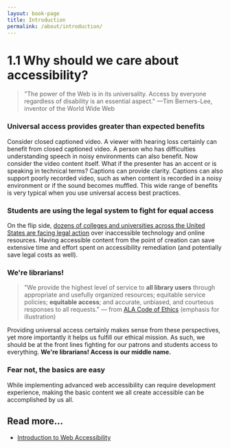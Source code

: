 ```yaml
---
layout: book-page
title: Introduction
permalink: /about/introduction/
---
```

# 1.1 Why should we care about accessibility?

> "The power of the Web is in its universality. Access by everyone regardless of disability is an essential aspect."  —Tim Berners-Lee, inventor of the World Wide Web

### Universal access provides greater than expected benefits

Consider closed captioned video. A viewer with hearing loss certainly can benefit from closed captioned video. A person who has difficulties understanding speech in noisy environments can also benefit. Now consider the video content itself. What if the presenter has an accent or is speaking in technical terms? Captions can provide clarity. Captions can also support poorly recorded video, such as when content is recorded in a noisy environment or if the sound becomes muffled. This wide range of benefits is very typical when you use universal access best practices.

### **Students are using the legal system to fight for equal access**

On the flip side, [dozens of colleges and universities across the United States are facing legal action](https://www.d.umn.edu/~lcarlson/atteam/lawsuits.html) over inaccessible technology and online resources. Having accessible content from the point of creation can save extensive time and effort spent on accessibility remediation \(and potentially save legal costs as well\).

### We're librarians!

> "We provide the highest level of service to **all library users** through appropriate and usefully organized resources; equitable service policies; **equitable access**; and accurate, unbiased, and courteous responses to all requests." — from [ALA Code of Ethics](http://www.ala.org/tools/ethics) \(emphasis for illustration\)

Providing universal access certainly makes sense from these perspectives, yet more importantly it helps us fulfill our ethical mission. As such, we should be at the front lines fighting for our patrons and students access to everything. **We're librarians! Access is our middle name.**

### **Fear not, the basics are easy**

While implementing advanced web accessibility can require development experience, making the basic content we all create accessible can be accomplished by us all.

## Read more...

* [Introduction to Web Accessibility](https://www.w3.org/WAI/fundamentals/accessibility-intro/)
